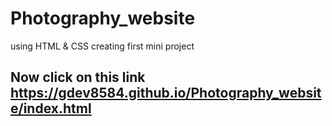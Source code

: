 # Photography_website
using HTML &amp; CSS creating first mini project

## Now click on this link https://gdev8584.github.io/Photography_website/index.html

